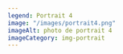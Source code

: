 ```yaml
---
legend: Portrait 4
image: "/images/portrait4.png"
imageAlt: photo de portrait 4
imageCategory: img-portrait
---
```


